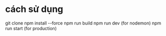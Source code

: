 # cách sử dụng 
git clone 
npm install --force
npm run build
npm run dev (for nodemon)
npm run start (for production)
